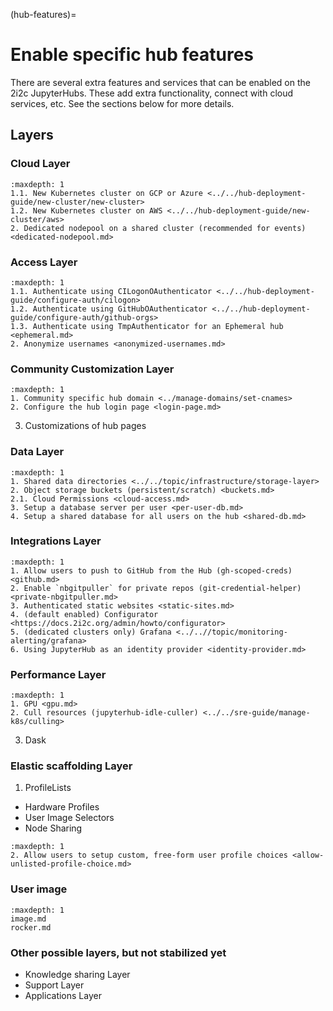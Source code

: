 (hub-features)=
# Enable specific hub features

There are several extra features and services that can be enabled on the 2i2c JupyterHubs.
These add extra functionality, connect with cloud services, etc.
See the sections below for more details.

## Layers

### Cloud Layer
```{toctree}
:maxdepth: 1
1.1. New Kubernetes cluster on GCP or Azure <../../hub-deployment-guide/new-cluster/new-cluster>
1.2. New Kubernetes cluster on AWS <../../hub-deployment-guide/new-cluster/aws>
2. Dedicated nodepool on a shared cluster (recommended for events) <dedicated-nodepool.md>
```

### Access Layer
```{toctree}
:maxdepth: 1
1.1. Authenticate using CILogonOAuthenticator <../../hub-deployment-guide/configure-auth/cilogon>
1.2. Authenticate using GitHubOAuthenticator <../../hub-deployment-guide/configure-auth/github-orgs>
1.3. Authenticate using TmpAuthenticator for an Ephemeral hub <ephemeral.md>
2. Anonymize usernames <anonymized-usernames.md>
```

### Community Customization Layer
```{toctree}
:maxdepth: 1
1. Community specific hub domain <../manage-domains/set-cnames>
2. Configure the hub login page <login-page.md>
```
3. Customizations of hub pages

### Data Layer

```{toctree}
:maxdepth: 1
1. Shared data directories <../../topic/infrastructure/storage-layer>
2. Object storage buckets (persistent/scratch) <buckets.md>
2.1. Cloud Permissions <cloud-access.md>
3. Setup a database server per user <per-user-db.md>
4. Setup a shared database for all users on the hub <shared-db.md>
```

### Integrations Layer

```{toctree}
:maxdepth: 1
1. Allow users to push to GitHub from the Hub (gh-scoped-creds) <github.md>
2. Enable `nbgitpuller` for private repos (git-credential-helper) <private-nbgitpuller.md>
3. Authenticated static websites <static-sites.md>
4. (default enabled) Configurator <https://docs.2i2c.org/admin/howto/configurator>
5. (dedicated clusters only) Grafana <../..//topic/monitoring-alerting/grafana>
6. Using JupyterHub as an identity provider <identity-provider.md>
```

### Performance Layer
```{toctree}
:maxdepth: 1
1. GPU <gpu.md>
2. Cull resources (jupyterhub-idle-culler) <../../sre-guide/manage-k8s/culling>
```
3. Dask

### Elastic scaffolding Layer
1. ProfileLists
  - Hardware Profiles
  - User Image Selectors
  - Node Sharing

```{toctree}
:maxdepth: 1
2. Allow users to setup custom, free-form user profile choices <allow-unlisted-profile-choice.md>
```

### User image

```{toctree}
:maxdepth: 1
image.md
rocker.md
```

### Other possible layers, but not stabilized yet
  - Knowledge sharing Layer
  - Support Layer
  - Applications Layer
